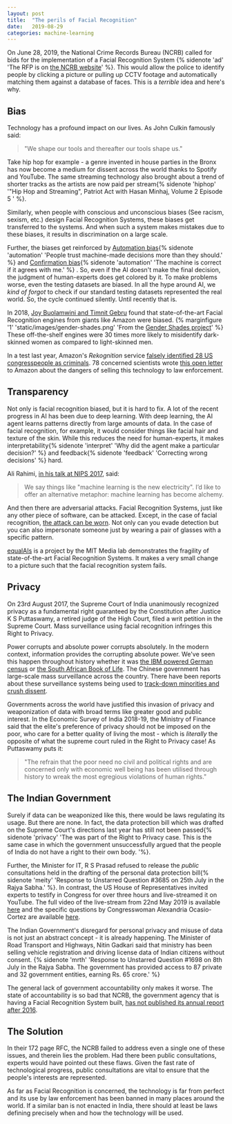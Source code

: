 ```yaml
---
layout: post
title:  "The perils of Facial Recognition"
date:   2019-08-29
categories: machine-learning
---
```



On June 28, 2019, the National Crime Records Bureau (NCRB) called for bids for the implementation of a Facial Recognition System
{% sidenote 'ad' 'The RFP is on [the NCRB website](http://web.archive.org/web/20190818023954/http://ncrb.gov.in/TENDERS/AFRS/RFP_NAFRS.pdf)' %}.
 This would allow the police to identify people by clicking a picture or pulling up CCTV footage and automatically matching them against a database of faces. This is a _terrible_ idea and here's why. 


## Bias


Technology has a profound impact on our lives. As John Culkin famously said: 
>"We shape our tools and thereafter our tools shape us." 

Take hip hop for example - a genre invented in house parties in the Bronx has now become a medium for dissent across the world thanks to Spotify and YouTube. The same streaming technology also brought about a trend of shorter tracks as the artists are now paid per stream{% sidenote 'hiphop' '\"Hip Hop and Streaming\", Patriot Act with Hasan Minhaj, Volume 2 Episode 5 ' %}. 

Similarly, when people with conscious and unconscious biases (See racism, sexism, etc.) design Facial Recognition Systems, these biases get transferred to the systems. And when such a system makes mistakes due to these biases, it results in discrimination on a large scale. 

Further, the biases get reinforced by [Automation bias](https://en.wikipedia.org/wiki/Automation_bias){% sidenote 'automation' 'People trust machine-made decisions more than they should.' %} and [Confirmation bias](https://en.wikipedia.org/wiki/Confirmation_bias){% sidenote 'automation' 'The machine is correct if it agrees with me.' %} . So, even if the AI doesn't make the final decision, the judgment of human-experts does get colored by it. To make problems worse, even the testing datasets are biased. In all the hype around AI, we _kind of forgot_ to check if our standard testing datasets represented the real world. So, the cycle continued silently. Until recently that is. 


In 2018, [Joy Buolamwini and Timnit Gebru](http://proceedings.mlr.press/v81/buolamwini18a.html) found that state-of-the-art Facial Recognition engines from giants like Amazon were biased. {% marginfigure '1' 'static/images/gender-shades.png' 'From the [Gender Shades project](http://gendershades.org/overview.html)' %} These off-the-shelf engines were 30 times more likely to misidentify dark-skinned women as compared to light-skinned men.


In a test last year, Amazon's _Rekognition_ service [falsely identified 28 US congresspeople as criminals](https://www.theguardian.com/technology/2018/jul/26/amazon-facial-rekognition-congress-mugshots-aclu).
78 concerned scientists wrote [this open letter](https://medium.com/@bu64dcjrytwitb8/on-recent-research-auditing-commercial-facial-analysis-technology-19148bda1832) to Amazon about the dangers of selling this technology to law enforcement.




## Transparency


Not only is facial recognition biased, but it is hard to fix. A lot of the recent progress in AI has been due to deep learning. With deep learning, the AI agent learns patterns directly from large amounts of data. In the case of facial recognition, for example, it would consider things like facial hair and texture of the skin. While this reduces the need for human-experts, it makes interpretability{% sidenote 'interpret' 'Why did the agent make a particular decision?' %} and feedback{% sidenote 'feedback' 'Correcting wrong decisions' %} hard. 

Ali Rahimi, [in his talk at NIPS 2017](http://www.argmin.net/2017/12/05/kitchen-sinks/), said:
>  We say things like "machine learning is the new electricity". I’d like to offer an alternative metaphor: machine learning has become alchemy.


And then there are adversarial attacks. Facial Recognition Systems, just like any other piece of software, can be attacked. Except, in the case of facial recognition, [the attack can be worn](https://dl.acm.org/citation.cfm?id=2978392). Not only can you evade detection but you can also impersonate someone just by wearing a pair of glasses with a specific pattern.

[equalAIs](https://equalais.media.mit.edu/) is a project by the MIT Media lab demonstrates the fragility of state-of-the-art Facial Recognition Systems. It makes a very small change to a picture such that the facial recognition system fails.




## Privacy

On 23rd August 2017, the Supreme Court of India unanimously recognized privacy as a fundamental right guaranteed by the Constitution after Justice K S Puttaswamy, a retired judge of the High Court, filed a writ petition in the Supreme Court. Mass surveillance using facial recognition infringes this Right to Privacy. 

Power corrupts and absolute power corrupts absolutely. In the modern context, information provides the corrupting absolute power. We've seen this happen throughout history whether it was [the IBM powered German census](https://www.jewishvirtuallibrary.org/ibm-and-quot-death-s-calculator-quot-2) or [the South African Book of Life](https://wiser.wits.ac.za/content/book-life-south-african-population-register-and-invention-racial-descent-1950%e2%80%931980-11640). The Chinese government has large-scale mass surveillance across the country. There have been reports about these surveillance systems being used to [track-down minorities and crush dissent](https://www.nytimes.com/2019/04/14/technology/china-surveillance-artificial-intelligence-racial-profiling.html). 

Governments across the world have justified this invasion of privacy and weaponization of data with broad terms like greater good and public interest.  In the Economic Survey of India 2018-19, the Ministry of Finance said that the elite's preference of privacy should not be imposed on the poor, who care for a better quality of living the most - which is _literally_ the opposite of what the supreme court ruled in the Right to Privacy case! As Puttaswamy puts it:
> "The refrain that the poor need no civil and political rights and are concerned only with economic well being has been utilised through history to wreak the most egregious violations of human rights." 





## The Indian Government


Surely if data can be weaponized like this, there would be laws regulating its usage. But there are none. In fact, the data protection bill which was drafted on the Supreme Court's directions last year has still not been passed{% sidenote 'privacy' 'The was part of the Right to Privacy case. This is the same case in which the government unsuccessfully argued that the people of India do not have a right to their own body. '%}.


Further, the Minister for IT, R S Prasad refused to release the _public_ consultations held in the drafting of the personal data protection bill{% sidenote 'meity' 'Response to Unstarred Question #3685 on 25th July in the Rajya Sabha.' %}. In contrast, the US House of Representatives invited experts to testify in Congress for over three hours and live-streamed it on YouTube.  The full video of the live-stream from 22nd May 2019 is available [here](https://www.youtube.com/watch?v=jLmzEFkbNsg) and the specific questions by Congresswoman Alexandria Ocasio-Cortez are available [here](https://www.youtube.com/watch?v=pxZk6IQxaLY).


The Indian Government's disregard for personal privacy and misuse of data is not just an abstract concept - it is already happening. The Minister of Road Transport and Highways, Nitin Gadkari said that ministry has been selling vehicle registration and driving license data of Indian citizens without consent. {% sidenote 'mrth' 'Response to Unstarred Question #1698 on 8th July in the Rajya Sabha. The government has provided access to 87 private and 32 government entities, earning Rs. 65 crore.' %} 


The general lack of government accountability only makes it worse. The state of accountability is so bad that NCRB, the government agency that is having a Facial Recognition System built, [has not published its annual report after 2016](https://www.thehindu.com/news/national/ncrb-report-centre-blames-bengal-bihar/article28128233.ece). 


## The Solution

In their 172 page RFC, the NCRB failed to address even a single one of these issues, and therein lies the problem. Had there been public consultations, experts would have pointed out these flaws. Given the fast rate of technological progress, public consultations are vital to ensure that the people's interests are represented. 

As far as Facial Recognition is concerned, the technology is far from perfect and its use by law enforcement has been banned in many places around the world. If a similar ban is not enacted in India, there should at least be laws defining precisely when and how the technology will be used.
